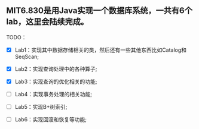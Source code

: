 MIT6.830是用Java实现一个数据库系统，一共有6个lab，这里会陆续完成。
---
TODO：

- [x] Lab1：实现其中数据存储相关的类，然后还有一些其他东西比如Catalog和SeqScan;
- [x] Lab2：实现查询处理中的各种算子;
- [x] Lab3：实现查询的优化相关的功能;
- [ ] Lab4：实现事务处理的相关功能;
- [ ] Lab5：实现B+树索引;
- [ ] Lab6：实现回滚和恢复等功能;

